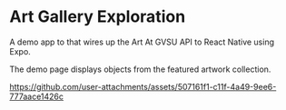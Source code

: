 # Art Gallery Exploration

A demo app to that wires up the Art At GVSU API to React Native using Expo.

The demo page displays objects from the featured artwork collection.

https://github.com/user-attachments/assets/507161f1-c11f-4a49-9ee6-777aace1426c

